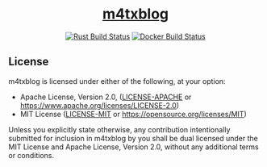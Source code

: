 <div align="center">
<h1><a href="https://mackow.ski">m4txblog</a></h1>

[![Rust Build Status](https://github.com/m4tx/m4txblog/workflows/Rust%20CI/badge.svg)](https://github.com/m4tx/m4txblog/actions/workflows/rust.yml)
[![Docker Build Status](https://github.com/m4tx/m4txblog/workflows/Docker%20Images/badge.svg)](https://github.com/m4tx/m4txblog/actions/workflows/docker.yml)
</div>

## License

m4txblog is licensed under either of the following, at your option:

* Apache License, Version 2.0, ([LICENSE-APACHE](LICENSE-APACHE) or https://www.apache.org/licenses/LICENSE-2.0)
* MIT License ([LICENSE-MIT](LICENSE-MIT) or https://opensource.org/licenses/MIT)

Unless you explicitly state otherwise, any contribution intentionally submitted for inclusion in m4txblog by you shall be
dual licensed under the MIT License and Apache License, Version 2.0, without any additional terms or conditions.
